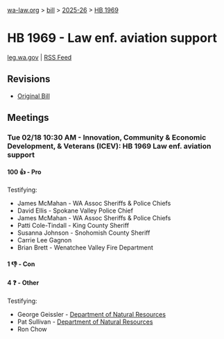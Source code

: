 [wa-law.org](/) > [bill](/bill/) > [2025-26](/bill/2025-26/) > [HB 1969](/bill/2025-26/hb/1969/)

# HB 1969 - Law enf. aviation support
[leg.wa.gov](https://app.leg.wa.gov/billsummary?BillNumber=1969&Year=2025&Initiative=false) | [RSS Feed](./rss.xml)

## Revisions
* [Original Bill](1/)

## Meetings
### Tue 02/18 10:30 AM - Innovation, Community & Economic Development, & Veterans (ICEV): HB 1969 Law enf. aviation support
#### 100 👍 - Pro
Testifying:
* James McMahan - WA Assoc Sheriffs & Police Chiefs
* David Ellis - Spokane Valley Police Chief
* James McMahan - WA Assoc Sheriffs & Police Chiefs
* Patti Cole-Tindall - King County Sheriff
* Susanna Johnson - Snohomish County Sheriff
* Carrie Lee Gagnon
* Brian Brett - Wenatchee Valley Fire Department

#### 1 👎 - Con

#### 4 ❓ - Other
Testifying:
* George Geissler - [Department of Natural Resources](/org/department_of_natural_resources/)
* Pat Sullivan - [Department of Natural Resources](/org/department_of_natural_resources/)
* Ron Chow

